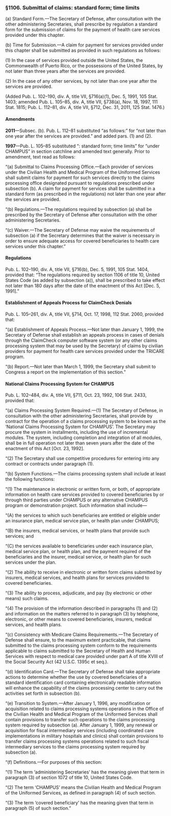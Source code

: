 ### §1106. Submittal of claims: standard form; time limits ###

(a) Standard Form.—The Secretary of Defense, after consultation with the other administering Secretaries, shall prescribe by regulation a standard form for the submission of claims for the payment of health care services provided under this chapter.

(b) Time for Submission.—A claim for payment for services provided under this chapter shall be submitted as provided in such regulations as follows:

(1) In the case of services provided outside the United States, the Commonwealth of Puerto Rico, or the possessions of the United States, by not later than three years after the services are provided.

(2) In the case of any other services, by not later than one year after the services are provided.

(Added Pub. L. 102–190, div. A, title VII, §716(a)(1), Dec. 5, 1991, 105 Stat. 1403; amended Pub. L. 105–85, div. A, title VII, §738(a), Nov. 18, 1997, 111 Stat. 1815; Pub. L. 112–81, div. A, title VII, §712, Dec. 31, 2011, 125 Stat. 1476.)

#### Amendments ####

**2011**—Subsec. (b). Pub. L. 112–81 substituted “as follows:” for “not later than one year after the services are provided.” and added pars. (1) and (2).

**1997**—Pub. L. 105–85 substituted “: standard form; time limits” for “under CHAMPUS” in section catchline and amended text generally. Prior to amendment, text read as follows:

“(a) Submittal to Claims Processing Office.—Each provider of services under the Civilian Health and Medical Program of the Uniformed Services shall submit claims for payment for such services directly to the claims processing office designated pursuant to regulations prescribed under subsection (b). A claim for payment for services shall be submitted in a standard form (as prescribed in the regulations) not later than one year after the services are provided.

“(b) Regulations.—The regulations required by subsection (a) shall be prescribed by the Secretary of Defense after consultation with the other administering Secretaries.

“(c) Waiver.—The Secretary of Defense may waive the requirements of subsection (a) if the Secretary determines that the waiver is necessary in order to ensure adequate access for covered beneficiaries to health care services under this chapter.”

#### Regulations ####

Pub. L. 102–190, div. A, title VII, §716(b), Dec. 5, 1991, 105 Stat. 1404, provided that: “The regulations required by section 1106 of title 10, United States Code (as added by subsection (a)), shall be prescribed to take effect not later than 180 days after the date of the enactment of this Act [Dec. 5, 1991].”

#### Establishment of Appeals Process for ClaimCheck Denials ####

Pub. L. 105–261, div. A, title VII, §714, Oct. 17, 1998, 112 Stat. 2060, provided that:

“(a) Establishment of Appeals Process.—Not later than January 1, 1999, the Secretary of Defense shall establish an appeals process in cases of denials through the ClaimCheck computer software system (or any other claims processing system that may be used by the Secretary) of claims by civilian providers for payment for health care services provided under the TRICARE program.

“(b) Report.—Not later than March 1, 1999, the Secretary shall submit to Congress a report on the implementation of this section.”

#### National Claims Processing System for CHAMPUS ####

Pub. L. 102–484, div. A, title VII, §711, Oct. 23, 1992, 106 Stat. 2433, provided that:

“(a) Claims Processing System Required.—(1) The Secretary of Defense, in consultation with the other administering Secretaries, shall provide by contract for the operation of a claims processing system to be known as the ‘National Claims Processing System for CHAMPUS’. The Secretary may procure the system in installments, including the use of incremental modules. The system, including completion and integration of all modules, shall be in full operation not later than seven years after the date of the enactment of this Act [Oct. 23, 1992].

“(2) The Secretary shall use competitive procedures for entering into any contract or contracts under paragraph (1).

“(b) System Functions.—The claims processing system shall include at least the following functions:

“(1) The maintenance in electronic or written form, or both, of appropriate information on health care services provided to covered beneficiaries by or through third parties under CHAMPUS or any alternative CHAMPUS program or demonstration project. Such information shall include—

“(A) the services to which such beneficiaries are entitled or eligible under an insurance plan, medical service plan, or health plan under CHAMPUS;

“(B) the insurers, medical services, or health plans that provide such services; and

“(C) the services available to beneficiaries under each insurance plan, medical service plan, or health plan, and the payment required of the beneficiaries and the insurer, medical service, or health plan for such services under the plan.

“(2) The ability to receive in electronic or written form claims submitted by insurers, medical services, and health plans for services provided to covered beneficiaries.

“(3) The ability to process, adjudicate, and pay (by electronic or other means) such claims.

“(4) The provision of the information described in paragraphs (1) and (2) and information on the matters referred to in paragraph (3) by telephone, electronic, or other means to covered beneficiaries, insurers, medical services, and health plans.

“(c) Consistency with Medicare Claims Requirements.—The Secretary of Defense shall ensure, to the maximum extent practicable, that claims submitted to the claims processing system conform to the requirements applicable to claims submitted to the Secretary of Health and Human Services with respect to medical care provided under part A of title XVIII of the Social Security Act (42 U.S.C. 1395c et seq.).

“(d) Identification Card.—The Secretary of Defense shall take appropriate actions to determine whether the use by covered beneficiaries of a standard identification card containing electronically readable information will enhance the capability of the claims processing center to carry out the activities set forth in subsection (b).

“(e) Transition to System.—After January 1, 1996, any modification or acquisition related to claims processing systems operations in the Office of the Civilian Health and Medical Program of the Uniformed Services shall contain provisions to transfer such operations to the claims processing system required by subsection (a). After January 1, 1999, any renewal or acquisition for fiscal intermediary services (including coordinated care implementations in military hospitals and clinics) shall contain provisions to transfer claims processing systems operations related to such fiscal intermediary services to the claims processing system required by subsection (a).

“(f) Definitions.—For purposes of this section:

“(1) The term ‘administering Secretaries’ has the meaning given that term in paragraph (3) of section 1072 of title 10, United States Code.

“(2) The term ‘CHAMPUS’ means the Civilian Health and Medical Program of the Uniformed Services, as defined in paragraph (4) of such section.

“(3) The term ‘covered beneficiary’ has the meaning given that term in paragraph (5) of such section.”